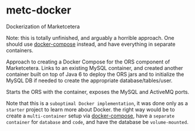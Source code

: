 # metc-docker
Dockerization of Marketcetera

Note: this is totally unfinished, and arguably a horrible approach.
One should use [docker-compose](https://docs.docker.com/compose/) instead, and have everything in separate containers.

Approach to creating a Docker Compose for the ORS component of Marketcetera. 
Links to an existing MySQL container, and created another container built on top of Java 6 
to deploy the ORS jars and to initialize the MySQL DB if needed to create the appropriate database/tables/user.

Starts the ORS with the container, exposes the MySQL and ActiveMQ ports.

Note that this is a `suboptimal Docker implementation`, it was done only as a `starter` project to learn more about Docker.
the right way would be to create a `multi-container` setup via [docker-compose](https://docs.docker.com/compose/), have a `separate container` for `database` and `code`, and have the database be `volume-mounted`.
